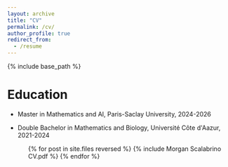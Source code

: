 ```yaml
---
layout: archive
title: "CV"
permalink: /cv/
author_profile: true
redirect_from:
  - /resume
---
```


{% include base_path %}

Education
======
* Master in Mathematics and AI, Paris-Saclay University, 2024-2026
* Double Bachelor in Mathematics and Biology, Université Côte d'Aazur, 2021-2024

  <ul>{% for post in site.files reversed %}
    {% include Morgan Scalabrino CV.pdf %}
  {% endfor %}</ul>

